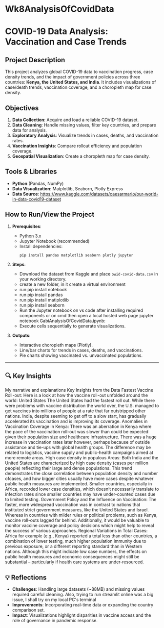 # Wk8AnalysisOfCovidData

# COVID-19 Data Analysis: Vaccination and Case Trends  

## Project Description  
This project analyzes global COVID-19 data to vaccination progress, case density trends, and the impact of government policies across three countries: 
**Kenya, the United States, and India**. It includes visualizations of case/death trends, vaccination coverage, and a choropleth map for case density.  

## Objectives  
1. **Data Collection**: Acquire and load a reliable COVID-19 dataset.  
2. **Data Cleaning**: Handle missing values, filter key countries, and prepare data for analysis.  
3. **Exploratory Analysis**: Visualize trends in cases, deaths, and vaccination rates.  
4. **Vaccination Insights**: Compare rollout efficiency and population coverage.  
5. **Geospatial Visualization**: Create a choropleth map for case density.  


## Tools & Libraries  
- **Python** (Pandas, NumPy)  
- **Data Visualization**: Matplotlib, Seaborn, Plotly Express  
- **Data Source**: https://www.kaggle.com/datasets/caesarmario/our-world-in-data-covid19-dataset   


## How to Run/View the Project  
1. **Prerequisites**:  
   - Python 3.x  
   - Jupyter Notebook (recommended)  
   - Install dependencies:  
     ```  
     pip install pandas matplotlib seaborn plotly jupyter  
     ```  

2. **Steps**:  
   - Download the dataset from Kaggle and place `owid-covid-data.csv` in your working directory.
   - create a new folder, in it create a virtual environment
   - run pip install notebook
   - run pip install pandas
   - run pip install matlplotlib
   - run pip install seaborn
   - Run the Jupyter notebook on vs code after installing required components or on cmd then open a local hosted web page jupyter notebook GabiAnalysisOfCovidData.ipynb: 
   - Execute cells sequentially to generate visualizations.  

3. **Outputs**:  
   - Interactive choropleth maps (Plotly).  
   - Line/bar charts for trends in cases, deaths, and vaccinations.  
   - Pie charts showing vaccinated vs. unvaccinated populations.  

---

## 🔍 Key Insights  
My narrative and explanations Key Insights from the Data Fastest Vaccine
Roll-out: Here is a look at how the vaccine roll-out unfolded around the world: United States
The United States had the fastest roll out. While there were problems with vaccine distribution the
world over, the U.S. managed to get vaccines into millions of people at a rate that far outstripped
other nations. India, despite seeming to get off to a slow start, has gradually accelerated its vaccination
and is improving its coverage. Anomalies in Vaccination Coverage in Kenya: There was an
aberration in Kenya where the pace of the vaccination roll-out was slower than could be expected
given their population size and healthcare infrastructure. There was a huge increase in vaccination
rates later however, perhaps because of outside assistance and tie-ups with global health groups.
The difference may be related to logistics, vaccine supply and public-health campaigns aimed at
more remote areas. High case density in populous Areas: Both India and the United States are
characterized by high case density (cases per million people) reflecting their large and dense populations.
This trend demonstrates the close correlation between population density and number ofcases, and how bigger 
cities usually have more cases despite whatever public health measures are implemented. Smaller countries, 
especially in Africa, recorded lower case densities, which doesn’t
necessarily translate to infection rates since smaller countries may have under-counted cases due to
limited testing. Government Policy and the Influence on Vaccination: The faster, more widespread
vaccination was in contrast to nations that instituted strict government measures, like the United
States and Israel. Whereas in countries with milder rules or political problems, such as Kenya,
vaccine roll-outs lagged far behind. Additionally, it would be valuable to monitor vaccine coverage
and policy decisions which might help to reveal the success of various approaches. Regional Variations
in Total Cases: Africa for example (e.g., Kenya) reported a total less than other countries,
a combination of lower testing, much higher population immunity due to previous exposure, or a
different reporting standard than in Western nations. Although this might indicate low case numbers,
the effects on public health measures and economic consequences might still be substantial –
particularly if health care systems are under-resourced. 


## 💡 Reflections  
- **Challenges**: Handling large datasets (~88MB) and missing values required careful cleaning. Also, trying to run streamlit online was a big issue, I shall try on my local PC's terminal
- **Improvements**: Incorporating real-time data or expanding the country comparison set.  
- **Impact**: Visualizations highlight disparities in vaccine access and the role of governance in pandemic response.  
